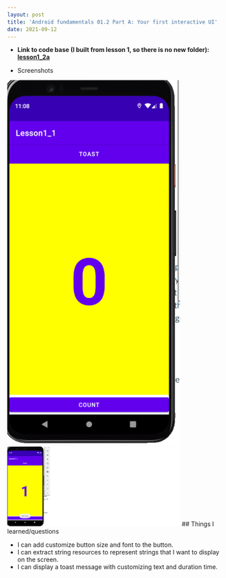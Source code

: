 ```yaml
---
layout: post
title: 'Android fundamentals 01.2 Part A: Your first interactive UI'
date: 2021-09-12
---
```


- **Link to code base (I built from lesson 1, so there is no new folder): [lesson1_2a](https://github.com/zhuxinyishcn/NEUSEA-XinyiZhu/tree/main/lesson1_1)**

- Screenshots  
<img src="https://raw.githubusercontent.com/zhuxinyishcn/CS5520-Project/gh-pages/_screenShot/lesson2_1.PNG" alt="drawing" width="400"/>
<img src="https://raw.githubusercontent.com/zhuxinyishcn/CS5520-Project/gh-pages/_screenShot/lesson2_2.PNG" alt="drawing" width="400"/>
## Things I learned/questions

- I can add customize button size and font to the button.
- I can extract string resources to represent strings that I want to display on the screen.
- I can display a toast message with customizing text and duration time.

